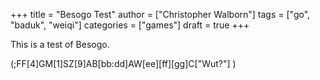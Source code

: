 +++
title = "Besogo Test"
author = ["Christopher Walborn"]
tags = ["go", "baduk", "weiqi"]
categories = ["games"]
draft = true
+++

This is a test of Besogo.
<script src="/js/besogo-tuirgin.js"></script>

<div class="go">
<div class="besogo-diagram" realstones="on" maxwidth="800" panels="comment">
(;FF[4]GM[1]SZ[9]AB[bb:dd]AW[ee][ff][gg]C["Wut?"]
)</div>
</div>

<script type="text/javascript">besogo.autoInit()</script>


